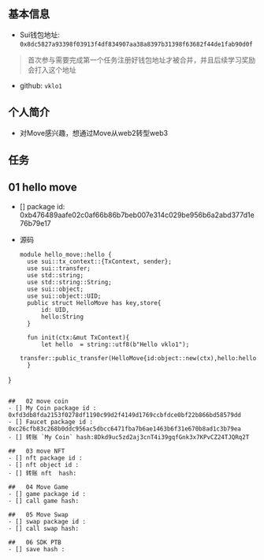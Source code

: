 ## 基本信息
- Sui钱包地址: `0x8dc5827a93398f03913f4df834907aa38a8397b31398f63682f44de1fab90d0f`
> 首次参与需要完成第一个任务注册好钱包地址才被合并，并且后续学习奖励会打入这个地址
- github: `vklo1`

## 个人简介
- 对Move感兴趣，想通过Move从web2转型web3

## 任务

##   01 hello move  
- [] package id: 0xb476489aafe02c0af66b86b7beb007e314c029be956b6a2abd377d1e76b79e17

- 源码
  ```
  module hello_move::hello {
    use sui::tx_context::{TxContext, sender};
    use sui::transfer;
    use std::string;
    use std::string::String;
    use sui::object;
    use sui::object::UID;
    public struct HelloMove has key,store{
        id: UID,
        hello:String
    }
    
    fun init(ctx:&mut TxContext){
        let hello  = string::utf8(b"Hello vklo1");
        transfer::public_transfer(HelloMove{id:object::new(ctx),hello:hello},sender(ctx));
    }

}
  ```

##   02 move coin
- [] My Coin package id : 0xfd3db8fda2153f0278df1190c99d2f4149d1769ccbfdce0bf22b866bd58579dd
- [] Faucet package id : 0xc26cfb83c268b0ddc956ac5dbcc6471fba7b6ae1463b6f31e670b8ad1c3b79ea
- [] 转账 `My Coin` hash:8Dkd9uc5zd2aj3cnT4i39gqfGnk3x7KPvCZ24TJQRq2T

##   03 move NFT
- [] nft package id :
- [] nft object id : 
- [] 转账 nft  hash:

##   04 Move Game
- [] game package id :
- [] call game hash:

##   05 Move Swap
- [] swap package id :
- [] call swap hash:

##   06 SDK PTB
- [] save hash :
